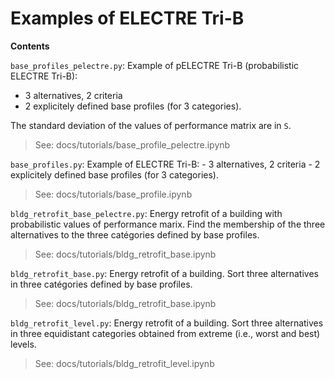 # Examples of ELECTRE Tri-B

__Contents__

`base_profiles_pelectre.py`: Example of pELECTRE Tri-B (probabilistic ELECTRE Tri-B):
- 3 alternatives, 2 criteria
- 2 explicitely defined base profiles (for 3 categories).
    
The standard deviation of the values of performance matrix are in `S`.
> See: docs/tutorials/base_profile_pelectre.ipynb


`base_profiles.py`: Example of ELECTRE Tri-B:
    - 3 alternatives, 2 criteria
    - 2 explicitely defined base profiles (for 3 categories).
> See: docs/tutorials/base_profile.ipynb

`bldg_retrofit_base_pelectre.py`: Energy retrofit of a building with probabilistic values of performance marix. Find the membership of the three alternatives to the three catégories defined by base profiles.
> See: docs/tutorials/bldg_retrofit_base.ipynb

`bldg_retrofit_base.py`: Energy retrofit of a building. Sort three alternatives in three catégories defined by base profiles.
> See: docs/tutorials/bldg_retrofit_base.ipynb

`bldg_retrofit_level.py`: Energy retrofit of a building. Sort three alternatives in three equidistant categories obtained from extreme (i.e., worst and best) levels. 
> See: docs/tutorials/bldg_retrofit_level.ipynb